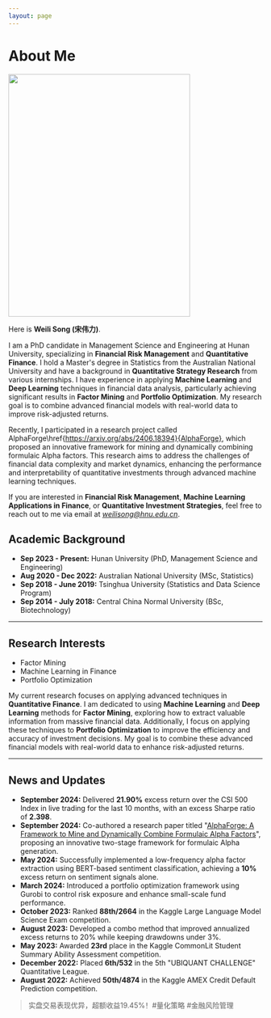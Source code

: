 ```yaml
---
layout: page
---
```


# About Me

<img src="https://sowelswl.github.io/weilisong.jpg" class="floatpic" width="360" height="480">

Here is **Weili Song (宋伟力)**.

I am a PhD candidate in Management Science and Engineering at Hunan University, specializing in **Financial Risk Management** and **Quantitative Finance**. I hold a Master's degree in Statistics from the Australian National University and have a background in **Quantitative Strategy Research** from various internships. I have experience in applying **Machine Learning** and **Deep Learning** techniques in financial data analysis, particularly achieving significant results in **Factor Mining** and **Portfolio Optimization**. My research goal is to combine advanced financial models with real-world data to improve risk-adjusted returns.

Recently, I participated in a research project called AlphaForge\href{https://arxiv.org/abs/2406.18394}{AlphaForge}, which proposed an innovative framework for mining and dynamically combining formulaic Alpha factors. This research aims to address the challenges of financial data complexity and market dynamics, enhancing the performance and interpretability of quantitative investments through advanced machine learning techniques.

If you are interested in **Financial Risk Management**, **Machine Learning Applications in Finance**, or **Quantitative Investment Strategies**, feel free to reach out to me via email at *weilisong@hnu.edu.cn*.

## Academic Background

- **Sep 2023 - Present:** Hunan University (PhD, Management Science and Engineering)
- **Aug 2020 - Dec 2022:** Australian National University (MSc, Statistics)
- **Sep 2018 - June 2019:** Tsinghua University (Statistics and Data Science Program)
- **Sep 2014 - July 2018:** Central China Normal University (BSc, Biotechnology)

---

## Research Interests

- Factor Mining
- Machine Learning in Finance
- Portfolio Optimization

My current research focuses on applying advanced techniques in **Quantitative Finance**. I am dedicated to using **Machine Learning** and **Deep Learning** methods for **Factor Mining**, exploring how to extract valuable information from massive financial data. Additionally, I focus on applying these techniques to **Portfolio Optimization** to improve the efficiency and accuracy of investment decisions. My goal is to combine these advanced financial models with real-world data to enhance risk-adjusted returns.

---

## News and Updates

- **September 2024:** Delivered **21.90%** excess return over the CSI 500 Index in live trading for the last 10 months, with an excess Sharpe ratio of **2.398**.
- **September 2024:** Co-authored a research paper titled "[AlphaForge: A Framework to Mine and Dynamically Combine Formulaic Alpha Factors](https://arxiv.org/abs/2406.18394)", proposing an innovative two-stage framework for formulaic Alpha generation.
- **May 2024:** Successfully implemented a low-frequency alpha factor extraction using BERT-based sentiment classification, achieving a **10%** excess return on sentiment signals alone.
- **March 2024:** Introduced a portfolio optimization framework using Gurobi to control risk exposure and enhance small-scale fund performance.
- **October 2023:** Ranked **88th/2664** in the Kaggle Large Language Model Science Exam competition.
- **August 2023:** Developed a combo method that improved annualized excess returns to 20% while keeping drawdowns under 3%.
- **May 2023:** Awarded **23rd** place in the Kaggle CommonLit Student Summary Ability Assessment competition.
- **December 2022:** Placed **6th/532** in the 5th "UBIQUANT CHALLENGE" Quantitative League.
- **August 2022:** Achieved **50th/4874** in the Kaggle AMEX Credit Default Prediction competition.

<blockquote class="twitter-tweet"><p lang="zh" dir="ltr">实盘交易表现优异，超额收益19.45%！#量化策略 #金融风险管理</p></blockquote>
